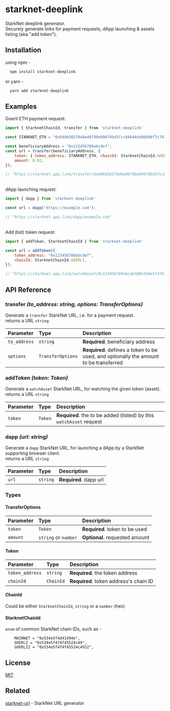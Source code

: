 # starknet-deeplink

StarkNet deeplink generator.\
Securely generate links for payment requests, dApp launching & assets listing (aka "add token").

## Installation

using npm -
```bash
  npm install starknet-deeplink
```
or yarn -

```bash
  yarn add starknet-deeplink
``` 


## Examples

Goerli ETH payment request:

```javascript
import { StarknetChainId, transfer } from 'starknet-deeplink'

const STARKNET_ETH = "0x049d36570d4e46f48e99674bd3fcc84644ddd6b96f7c741b1562b82f9e004dc7";

const beneficiaryAddress = "0x123456789abcdef";
const url = transfer(beneficiaryAddress, {
    token: { token_address: STARKNET_ETH, chainId: StarknetChainId.GOERLI },
    amount: 0.02,
});

// "https://starknet.app.link/transfer/0x049d36570d4e46f48e99674bd3fcc84644ddd6b96f7c741b1562b82f9e004dc7@0x534e5f474f45524c49?address=0x123456789abcdef&uint256=2e-2"
```
\
dApp launching request:

```javascript
import { dapp } from 'starknet-deeplink'

const url = dapp("https://example.com");

// "https://starknet.app.link/dapp/example.com"
```
\
Add (list) token request:

```javascript
import { addToken, StarknetChainId } from 'starknet-deeplink'

const url = addToken({
    token_address: "0x123456789abcdef",
    chainId: StarknetChainId.GOERLI,
});

// "https://starknet.app.link/watchAsset/0x123456789abcdef@0x534e5f474f45524c49?type=ERC20"
```

## API Reference

### transfer _(to_address: string, options: TransferOptions)_
Generate a `transfer` StarkNet URL, i.e. for a payment request.
\
returns a URL `string`

| Parameter    | Type              | Description                                                                           |
|:-------------|:------------------|:--------------------------------------------------------------------------------------|
| `to_address` | `string`          | **Required**. beneficiary address                                                     |
| `options`    | `TransferOptions` | **Required**. defines a token to be used, and optionally the amount to be transferred |

### addToken _(token: Token)_
Generate a `watchAsset` StarkNet URL, for watching the given token (asset).
\
returns a URL `string`

| Parameter | Type    | Description                                                         |
|:----------|:--------|:--------------------------------------------------------------------|
| `token`   | `Token` | **Required**. the to be added (listed) by this `watchAsset` request |

### dapp _(url: string)_
Generate a `dapp` StarkNet URL, for launching a dApp by a StarkNet supporting browser client.
\
returns a URL `string`

| Parameter | Type     | Description            |
|:----------|:---------|:-----------------------|
| `url`     | `string` | **Required**. dapp url |

### Types

#### TransferOptions
| Parameter | Type                 | Description                    |
|:----------|:---------------------|:-------------------------------|
| `token`   | `Token`              | **Required**. token to be used |
| `amount`  | `string` or `number` | **Optional**. requested amount |


#### Token
| Parameter       | Type      | Description                            |
|:----------------|:----------|:---------------------------------------|
| `token_address` | `string`  | **Required**. the token address        |
| `chainId`       | `ChainId` | **Required**. token address's chain ID |

#### ChainId
Could be either `StarknetChainId`, `string` or a `number` (hex)

#### StarknetChainId
`enum` of common StarkNet chain IDs, such as -
```
    MAINNET = "0x534e5f4d41494e",
    GOERLI = "0x534e5f474f45524c49",
    GOERLI2 = "0x534e5f474f45524c4932",
```

## License
[MIT](https://choosealicense.com/licenses/mit/)


## Related
[starknet-url](https://www.npmjs.com/package/starknet-url) - StarkNet URL generator

